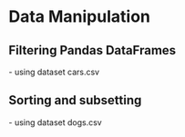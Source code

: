 
<h1>Data Manipulation</h1>

<h2>Filtering Pandas DataFrames</h2>
- using dataset cars.csv

<h2>Sorting and subsetting</h2>
- using dataset dogs.csv
